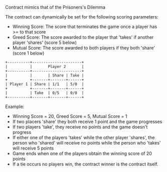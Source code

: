 Contract mimics that of the Prisoners's Dilemma

The contract can dynamically be set for the following scoring parameters:
- Winning Score: The score that terminates the game once a player has >= to that score
- Greed Score: The score awarded to the player that 'takes' if another player 'shares' (score 5 below)
- Mutual Score: The score awarded to both players if they both 'share' (score 1 below)

```
+----------+----------------------+
|          |       Player 2       |
+----------+----------------------+
|          |       | Share | Take |
+          +-------+-------+------+
| Player 1 | Share | 1/1   | 5/0  |
+          +-------+-------+------+
|          | Take  | 0/5   | 0/0  |
+----------+-------+-------+------+
```
Example:
- Winning Score = 20, Greed Score = 5, Mutual Score = 1
- If two placers 'share' they both receive 1 point and the game progresses
- If two players 'take', they receive no points and the game doesn't progress
- If either one of the players 'takes' while the other player 'shares', the person who 'shared' will receive no points while the person who 'takes' will receive 5 points
- Game ends when one of the players obtain the winning score of 20 points
- If a tie occurs no players win, the contract winner is the contract itself.

